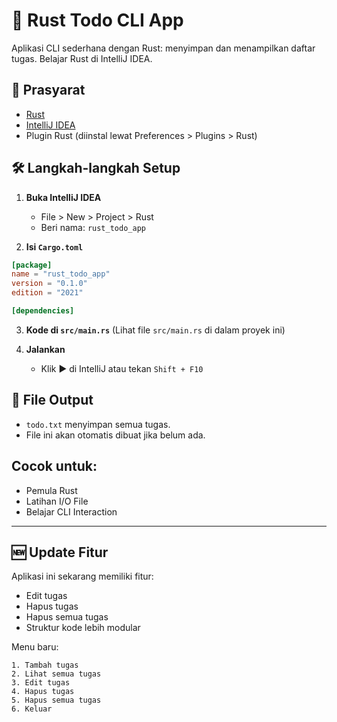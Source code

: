 # 📌 Rust Todo CLI App

Aplikasi CLI sederhana dengan Rust: menyimpan dan menampilkan daftar tugas. Belajar Rust di IntelliJ IDEA.

## 🧰 Prasyarat

- [Rust](https://www.rust-lang.org/tools/install)
- [IntelliJ IDEA](https://www.jetbrains.com/idea/)
- Plugin Rust (diinstal lewat Preferences > Plugins > Rust)

## 🛠️ Langkah-langkah Setup

1. **Buka IntelliJ IDEA**  
   - File > New > Project > Rust  
   - Beri nama: `rust_todo_app`

2. **Isi `Cargo.toml`**
```toml
[package]
name = "rust_todo_app"
version = "0.1.0"
edition = "2021"

[dependencies]
```

3. **Kode di `src/main.rs`**
(Lihat file `src/main.rs` di dalam proyek ini)

4. **Jalankan**
   - Klik ▶️ di IntelliJ atau tekan `Shift + F10`

## 📂 File Output

- `todo.txt` menyimpan semua tugas.
- File ini akan otomatis dibuat jika belum ada.

## Cocok untuk:
- Pemula Rust
- Latihan I/O File
- Belajar CLI Interaction


---

## 🆕 Update Fitur

Aplikasi ini sekarang memiliki fitur:
- Edit tugas
- Hapus tugas
- Hapus semua tugas
- Struktur kode lebih modular

Menu baru:
```
1. Tambah tugas
2. Lihat semua tugas
3. Edit tugas
4. Hapus tugas
5. Hapus semua tugas
6. Keluar
```
